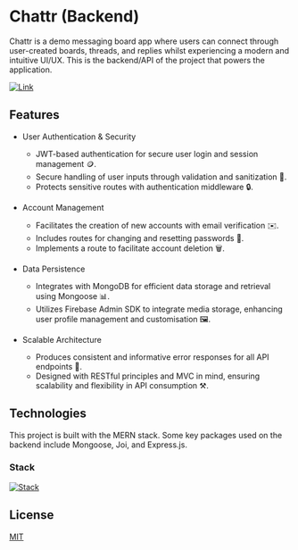 # Chattr (Backend)

Chattr is a demo messaging board app where users can connect through user-created boards, threads, and replies whilst experiencing a modern and intuitive UI/UX. This is the backend/API of the project that powers the application.

[![Link](https://img.shields.io/badge/Live_At-https://chattr.nicolldouglas.dev-fbd38d)](https://chattr.nicolldouglas.dev)

## Features

- User Authentication & Security

  - JWT-based authentication for secure user login and session management 🪙.
  - Secure handling of user inputs through validation and sanitization 🧼.
  - Protects sensitive routes with authentication middleware 🔒.

- Account Management

  - Facilitates the creation of new accounts with email verification ✉️.
  - Includes routes for changing and resetting passwords 🔐.
  - Implements a route to facilitate account deletion 🗑️.

- Data Persistence

  - Integrates with MongoDB for efficient data storage and retrieval using Mongoose 📊.
  - Utilizes Firebase Admin SDK to integrate media storage, enhancing user profile management and customisation 🖼️.

- Scalable Architecture

  - Produces consistent and informative error responses for all API endpoints 🔔.
  - Designed with RESTful principles and MVC in mind, ensuring scalability and flexibility in API consumption ⚒️.

## Technologies

This project is built with the MERN stack. Some key packages used on the backend include Mongoose, Joi, and Express.js.

### Stack

[![Stack](https://skillicons.dev/icons?i=js,react,nodejs,expressjs,mongodb,firebase)](https://skillicons.dev)

## License

[MIT](https://choosealicense.com/licenses/mit/)
